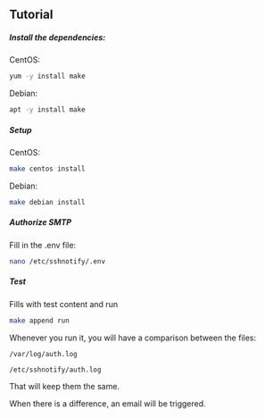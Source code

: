 ## Tutorial

##### Install the dependencies:

CentOS:
```bash
yum -y install make
```

Debian:
```bash
apt -y install make
```

##### Setup

CentOS:
```bash
make centos install
```

Debian:
```bash
make debian install
```

##### Authorize SMTP
Fill in the .env file:
```bash
nano /etc/sshnotify/.env
```

##### Test

Fills with test content and run

```bash
make append run
```

Whenever you run it, you will have a comparison between the files:

```
/var/log/auth.log

/etc/sshnotify/auth.log
```

That will keep them the same.

When there is a difference, an email will be triggered.